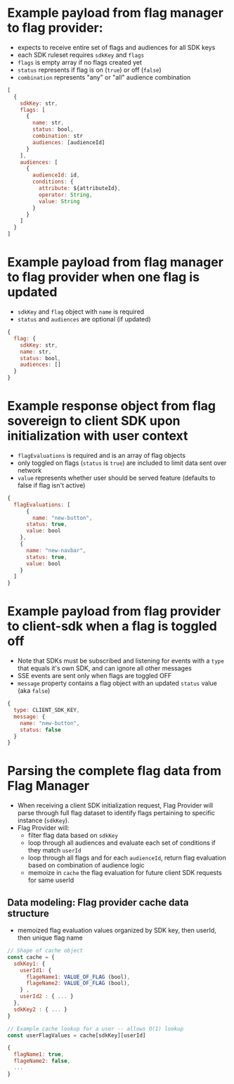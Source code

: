 # Example payload from flag manager to flag provider:
- expects to receive entire set of flags and audiences for all SDK keys
- each SDK ruleset requires `sdkKey` and `flags`
- `flags` is empty array if no flags created yet
- `status` represents if flag is on (`true`) or off (`false`)
- `combination` represents "any" or "all" audience combination
```js
[
  {
    sdkKey: str,
    flags: [ 
      {
        name: str,
        status: bool, 
        combination: str
        audiences: [audienceId]
      }
    ],
    audiences: [
      {
        audienceId: id,
        conditions: {
          attribute: ${attributeId},
          operator: String,
          value: String
        }
      }
    ]
  }
]
```
# Example payload from flag manager to flag provider when one flag is updated
- `sdkKey` and `flag` object with `name` is required
- `status` and `audiences` are optional (if updated) 
```js
{
  flag: {
    sdkKey: str,
    name: str,
    status: bool,
    audiences: []
  }
}
```

# Example response object from flag sovereign to client SDK upon initialization with user context
- `flagEvaluations` is required and is an array of flag objects
- only toggled on flags (`status` is `true`) are included to limit data sent over network
- `value` represents whether user should be served feature (defaults to false if flag isn't active)
```js
{
  flagEvaluations: [
      {
        name: "new-button",
      status: true, 
      value: bool 
    },
    {
      name: "new-navbar",
      status: true, 
      value: bool
    }
  ]
} 
```
# Example payload from flag provider to client-sdk when a flag is toggled off
- Note that SDKs must be subscribed and listening for events with a `type` that equals it's own SDK, and can ignore all other messages
- SSE events are sent only when flags are toggled OFF
- `message` property contains a flag object with an updated `status` value (aka `false`)
```js
{
  type: CLIENT_SDK_KEY, 
  message: {
    name: "new-button",
    status: false
  }
}
```
# Parsing the complete flag data from Flag Manager
- When receiving a client SDK initialization request, Flag Provider will parse through full flag dataset to identify flags pertaining to specific instance (`sdkKey`).
- Flag Provider will:
  - filter flag data based on `sdkKey`
  - loop through all audiences and evaluate each set of conditions if they match `userId`
  - loop through all flags and for each `audienceId`, return flag evaluation based on combination of audience logic
  - memoize in `cache` the flag evaluation for future client SDK requests for same userId

## Data modeling: Flag provider cache data structure
- memoized flag evaluation values organized by SDK key, then userId, then unique flag name
```js
// Shape of cache object
const cache = {
  sdkKey1: {
    userId1: {
      flageName1: VALUE_OF_FLAG (bool),
      flageName2: VALUE_OF_FLAG (bool),
    } ,
    userId2 : { ... }
  },
  sdkKey2 : { ... }
}

// Example cache lookup for a user -- allows O(1) lookup
const userFlagValues = cache[sdkKey][userId]

{
  flagName1: true,
  flageName2: false,
  ...
}
```